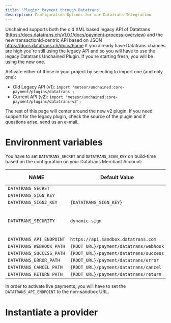 ```yaml
---
title: 'Plugin: Payment through Datatrans'
description: Configuration Options for our Datatrans Integration
---
```


Unchained supports both the old XML based legacy API of Datatrans (https://docs.datatrans.ch/v1.0.1/docs/payment-process-overview) and the new transactionId-centric API based on JSON https://docs.datatrans.ch/docs/home
If you already have Datatrans chances are high you're still using the legacy API and so you will have to use the legacy Datatrans Unchained Plugin. If you're starting fresh, you will be using the new one.

Activate either of those in your project by selecting to import one (and only one):

- Old Legacy API (v1): `import 'meteor/unchained:core-payment/plugins/datatrans';`
- Current API (v2): `import 'meteor/unchained:core-payment/plugins/datatrans-v2';`

The rest of this page will center around the new v2 plugin. If you need support for the legacy plugin, check the source of the plugin and if questions arise, send us an e-mail.

# Environment variables

You have to set `DATATRANS_SECRET` and `DATATRANS_SIGN_KEY` on build-time based on the configuration on your Datatrans Merchant Account:

| NAME                     | Default Value                          | Alllowed Values                         |
| ------------------------ | -------------------------------------- | --------------------------------------- |
| `DATATRANS_SECRET`       |                                        |                                         |
| `DATATRANS_SIGN_KEY`     |                                        |                                         |
| `DATATRANS_SIGN2_KEY`    | `{DATATRANS_SIGN_KEY}`                 |                                         |
| `DATATRANS_SECURITY`     | `dynamic-sign`                         | `''`, `'static-sign'`, `'dynamic-sign'` |
| `DATATRANS_API_ENDPOINT` | `https://api.sandbox.datatrans.com`    |                                         |
| `DATATRANS_WEBHOOK_PATH` | `{ROOT_URL}/payment/datatrans/webhook` |                                         |
| `DATATRANS_SUCCESS_PATH` | `{ROOT_URL}/payment/datatrans/success` |                                         |
| `DATATRANS_ERROR_PATH`   | `{ROOT_URL}/payment/datatrans/error`   |                                         |
| `DATATRANS_CANCEL_PATH`  | `{ROOT_URL}/payment/datatrans/cancel`  |                                         |
| `DATATRANS_RETURN_PATH`  | `{ROOT_URL}/payment/datatrans/return`  |                                         |

In order to activate live payments, you will have to set the `DATATRANS_API_ENDPOINT` to the non-sandbox URL.

# Instantiate a provider
